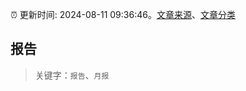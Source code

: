 :alarm_clock: 更新时间: 2024-08-11 09:36:46。[文章来源](/README.md)、[文章分类](/TAGS.md)

## 报告


> 关键字：`报告`、`月报`



